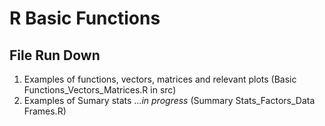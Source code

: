 # R Basic Functions

## File Run Down
1. Examples of functions, vectors, matrices and relevant plots (Basic Functions_Vectors_Matrices.R in src)
2. Examples of Sumary stats ...*in progress* (Summary Stats_Factors_Data Frames.R)